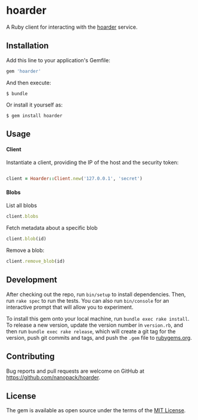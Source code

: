 # hoarder

A Ruby client for interacting with the [hoarder](https://github.com/nanopack/hoarder) service.

## Installation

Add this line to your application's Gemfile:

```ruby
gem 'hoarder'
```

And then execute:

    $ bundle

Or install it yourself as:

    $ gem install hoarder

## Usage

#### Client

Instantiate a client, providing the IP of the host and the security token:
```ruby

client = Hoarder::Client.new('127.0.0.1', 'secret')

```

#### Blobs

List all blobs
```ruby
client.blobs
```

Fetch metadata about a specific blob
```ruby
client.blob(id)
```

Remove a blob:
```ruby
client.remove_blob(id)
```

## Development

After checking out the repo, run `bin/setup` to install dependencies. Then, run `rake spec` to run the tests. You can also run `bin/console` for an interactive prompt that will allow you to experiment.

To install this gem onto your local machine, run `bundle exec rake install`. To release a new version, update the version number in `version.rb`, and then run `bundle exec rake release`, which will create a git tag for the version, push git commits and tags, and push the `.gem` file to [rubygems.org](https://rubygems.org).

## Contributing

Bug reports and pull requests are welcome on GitHub at https://github.com/nanopack/hoarder.


## License

The gem is available as open source under the terms of the [MIT License](http://opensource.org/licenses/MIT).
